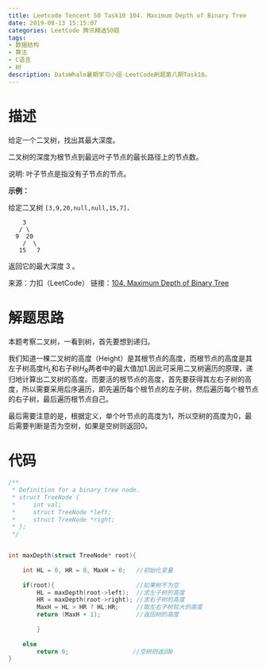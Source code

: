 ```yaml
---
title: Leetcode Tencent 50 Task10 104. Maximum Depth of Binary Tree
date: 2019-08-13 15:15:07
categories: LeetCode 腾讯精选50题
tags:
- 数据结构
- 算法
- C语言
- 树
description: DataWhale暑期学习小组-LeetCode刷题第八期Task10。
---
```


# 描述

给定一个二叉树，找出其最大深度。

二叉树的深度为根节点到最远叶子节点的最长路径上的节点数。

说明: 叶子节点是指没有子节点的节点。

**示例：**


给定二叉树 `[3,9,20,null,null,15,7]，`


```
    3
   / \
  9  20
    /  \
   15   7
```


返回它的最大深度 3 。

来源：力扣（LeetCode）
链接：[104. Maximum Depth of Binary Tree](https://leetcode-cn.com/problems/maximum-depth-of-binary-tree)


# 解题思路

本题考察二叉树，一看到树，首先要想到递归。

我们知道一棵二叉树的高度（Height）是其根节点的高度，而根节点的高度是其左子树高度$H_L$和右子树$H_R$两者中的最大值加1.因此可采用二叉树遍历的原理，递归地计算出二叉树的高度。而要活的根节点的高度，首先要获得其左右子树的高度，所以需要采用后序遍历，即先遍历每个根节点的左子树，然后遍历每个根节点的右子树，最后遍历根节点自己。

最后需要注意的是，根据定义，单个叶节点的高度为1，所以空树的高度为0，最后需要判断是否为空树，如果是空树则返回0。

# 代码


```c
/**
 * Definition for a binary tree node.
 * struct TreeNode {
 *     int val;
 *     struct TreeNode *left;
 *     struct TreeNode *right;
 * };
 */


int maxDepth(struct TreeNode* root){
    
    int HL = 0, HR = 0, MaxH = 0;   //初始化变量
    
    if(root){                       //如果树不为空 
        HL = maxDepth(root->left);  //求左子树的高度
        HR = maxDepth(root->right); //求右子树的高度
        MaxH = HL > HR ? HL:HR;     //取左右子树较大的高度
        return (MaxH + 1);          //返回树的高度
            
        }
    
    else 
        return 0;                  //空树则返回0
}
``` 
